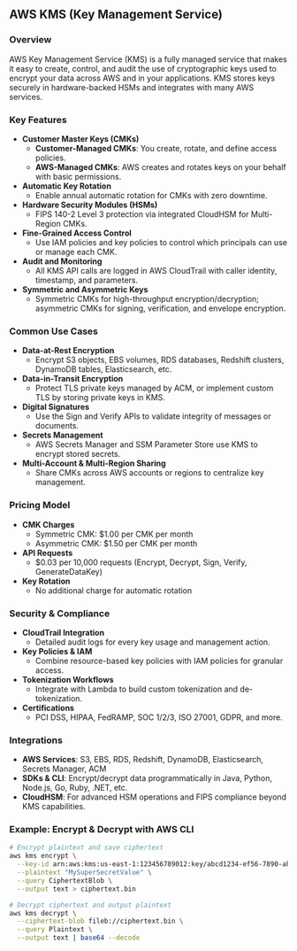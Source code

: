 ## AWS KMS (Key Management Service)

### Overview  
AWS Key Management Service (KMS) is a fully managed service that makes it easy to create, control, and audit the use of cryptographic keys used to encrypt your data across AWS and in your applications. KMS stores keys securely in hardware-backed HSMs and integrates with many AWS services.

### Key Features  
- **Customer Master Keys (CMKs)**  
  - **Customer-Managed CMKs**: You create, rotate, and define access policies.  
  - **AWS-Managed CMKs**: AWS creates and rotates keys on your behalf with basic permissions.  
- **Automatic Key Rotation**  
  - Enable annual automatic rotation for CMKs with zero downtime.  
- **Hardware Security Modules (HSMs)**  
  - FIPS 140-2 Level 3 protection via integrated CloudHSM for Multi-Region CMKs.  
- **Fine-Grained Access Control**  
  - Use IAM policies and key policies to control which principals can use or manage each CMK.  
- **Audit and Monitoring**  
  - All KMS API calls are logged in AWS CloudTrail with caller identity, timestamp, and parameters.  
- **Symmetric and Asymmetric Keys**  
  - Symmetric CMKs for high-throughput encryption/decryption; asymmetric CMKs for signing, verification, and envelope encryption.

### Common Use Cases  
- **Data-at-Rest Encryption**  
  - Encrypt S3 objects, EBS volumes, RDS databases, Redshift clusters, DynamoDB tables, Elasticsearch, etc.  
- **Data-in-Transit Encryption**  
  - Protect TLS private keys managed by ACM, or implement custom TLS by storing private keys in KMS.  
- **Digital Signatures**  
  - Use the Sign and Verify APIs to validate integrity of messages or documents.  
- **Secrets Management**  
  - AWS Secrets Manager and SSM Parameter Store use KMS to encrypt stored secrets.  
- **Multi-Account & Multi-Region Sharing**  
  - Share CMKs across AWS accounts or regions to centralize key management.

### Pricing Model  
- **CMK Charges**  
  - Symmetric CMK: \$1.00 per CMK per month  
  - Asymmetric CMK: \$1.50 per CMK per month  
- **API Requests**  
  - \$0.03 per 10,000 requests (Encrypt, Decrypt, Sign, Verify, GenerateDataKey)  
- **Key Rotation**  
  - No additional charge for automatic rotation

### Security & Compliance  
- **CloudTrail Integration**  
  - Detailed audit logs for every key usage and management action.  
- **Key Policies & IAM**  
  - Combine resource-based key policies with IAM policies for granular access.  
- **Tokenization Workflows**  
  - Integrate with Lambda to build custom tokenization and de-tokenization.  
- **Certifications**  
  - PCI DSS, HIPAA, FedRAMP, SOC 1/2/3, ISO 27001, GDPR, and more.

### Integrations  
- **AWS Services**: S3, EBS, RDS, Redshift, DynamoDB, Elasticsearch, Secrets Manager, ACM  
- **SDKs & CLI**: Encrypt/decrypt data programmatically in Java, Python, Node.js, Go, Ruby, .NET, etc.  
- **CloudHSM**: For advanced HSM operations and FIPS compliance beyond KMS capabilities.

### Example: Encrypt & Decrypt with AWS CLI  
```bash
# Encrypt plaintext and save ciphertext
aws kms encrypt \
  --key-id arn:aws:kms:us-east-1:123456789012:key/abcd1234-ef56-7890-abcd-1234ef567890 \
  --plaintext "MySuperSecretValue" \
  --query CiphertextBlob \
  --output text > ciphertext.bin

# Decrypt ciphertext and output plaintext
aws kms decrypt \
  --ciphertext-blob fileb://ciphertext.bin \
  --query Plaintext \
  --output text | base64 --decode
